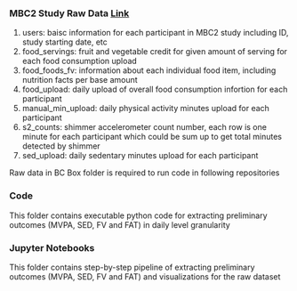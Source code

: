 ### MBC2 Study Raw Data [Link](https://northwestern.box.com/s/sqevkmsd44pzo4yajqqg9zlvfte0j48o)
1. users: baisc information for each participant in MBC2 study including ID, study starting date, etc
2. food_servings: fruit and vegetable credit for given amount of serving for each food consumption upload 
3. food_foods_fv: information about each individual food item, including nutrition facts per base amount
4. food_upload: daily upload of overall food consumption infortion for each participant
5. manual_min_upload: daily physical activity minutes upload for each participant
6. s2_counts: shimmer accelerometer count number, each row is one minute for each participant which could be sum up to get total minutes detected by shimmer
7. sed_upload: daily sedentary minutes upload for each participant  

Raw data in BC Box folder is required to run code in following repositories

### Code
This folder contains executable python code for extracting preliminary outcomes (MVPA, SED, FV and FAT) in daily level granularity

### Jupyter Notebooks
This folder contains step-by-step pipeline of extracting preliminary outcomes (MVPA, SED, FV and FAT) and visualizations for the raw dataset
